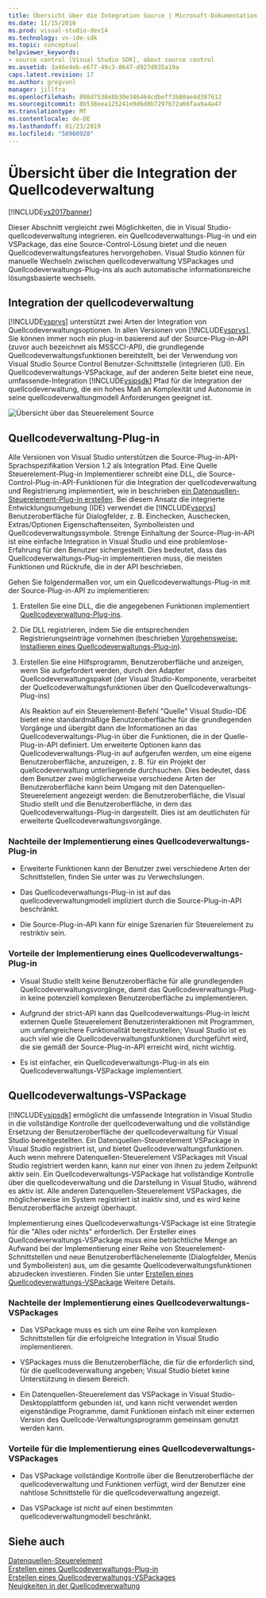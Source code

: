 ```yaml
---
title: Übersicht über die Integration Source | Microsoft-Dokumentation
ms.date: 11/15/2016
ms.prod: visual-studio-dev14
ms.technology: vs-ide-sdk
ms.topic: conceptual
helpviewer_keywords:
- source control [Visual Studio SDK], about source control
ms.assetid: 3a46e4eb-e677-49c3-8647-d927d035a19a
caps.latest.revision: 17
ms.author: gregvanl
manager: jillfra
ms.openlocfilehash: 808d7538e8b30e346464cdbeff3b80ae4d387612
ms.sourcegitcommit: 8b538eea125241e9d6d8b7297b72a66faa9a4a47
ms.translationtype: MT
ms.contentlocale: de-DE
ms.lasthandoff: 01/23/2019
ms.locfileid: "58960928"
---
```

# <a name="source-control-integration-overview"></a>Übersicht über die Integration der Quellcodeverwaltung
[!INCLUDE[vs2017banner](../../includes/vs2017banner.md)]

Dieser Abschnitt vergleicht zwei Möglichkeiten, die in Visual Studio-quellcodeverwaltung integrieren. ein Quellcodeverwaltungs-Plug-in und ein VSPackage, das eine Source-Control-Lösung bietet und die neuen Quellcodeverwaltungsfeatures hervorgehoben. Visual Studio können für manuelle Wechseln zwischen quellcodeverwaltung VSPackages und Quellcodeverwaltungs-Plug-ins als auch automatische informationsreiche lösungsbasierte wechseln.  
  
## <a name="source-control-integration"></a>Integration der quellcodeverwaltung  
 [!INCLUDE[vsprvs](../../includes/vsprvs-md.md)] unterstützt zwei Arten der Integration von Quellcodeverwaltungsoptionen. In allen Versionen von [!INCLUDE[vsprvs](../../includes/vsprvs-md.md)], Sie können immer noch ein plug-in basierend auf der Source-Plug-in-API (zuvor auch bezeichnet als MSSCCI-API), die grundlegende Quellcodeverwaltungsfunktionen bereitstellt, bei der Verwendung von Visual Studio Source Control Benutzer-Schnittstelle (integrieren (UI). Ein Quellcodeverwaltungs-VSPackage, auf der anderen Seite bietet eine neue, umfassende-Integration [!INCLUDE[vsipsdk](../../includes/vsipsdk-md.md)] Pfad für die Integration der quellcodeverwaltung, die ein hohes Maß an Komplexität und Autonomie in seine quellcodeverwaltungmodell Anforderungen geeignet ist.  
  
 ![Übersicht über das Steuerelement Source](../../extensibility/internals/media/sourcectnrloverview.gif "SourceCtnrlOverview")  
  
## <a name="source-control-plug-in"></a>Quellcodeverwaltung-Plug-in  
 Alle Versionen von Visual Studio unterstützen die Source-Plug-in-API-Sprachspezifikation Version 1.2 als Integration Pfad. Eine Quelle Steuerelement-Plug-in Implementierer schreibt eine DLL, die Source-Control-Plug-in-API-Funktionen für die Integration der quellcodeverwaltung und Registrierung implementiert, wie in beschrieben [ein Datenquellen-Steuerelement-Plug-in erstellen](../../extensibility/internals/creating-a-source-control-plug-in.md). Bei diesem Ansatz die integrierte Entwicklungsumgebung (IDE) verwendet die [!INCLUDE[vsprvs](../../includes/vsprvs-md.md)] Benutzeroberfläche für Dialogfelder, z. B. Einchecken, Auschecken, Extras/Optionen Eigenschaftenseiten, Symbolleisten und Quellcodeverwaltungssymbole. Strenge Einhaltung der Source-Plug-in-API ist eine einfache Integration in Visual Studio und eine problemlose-Erfahrung für den Benutzer sichergestellt. Dies bedeutet, dass das Quellcodeverwaltungs-Plug-in implementieren muss, die meisten Funktionen und Rückrufe, die in der API beschrieben.  
  
 Gehen Sie folgendermaßen vor, um ein Quellcodeverwaltungs-Plug-in mit der Source-Plug-in-API zu implementieren:  
  
1. Erstellen Sie eine DLL, die die angegebenen Funktionen implementiert [Quellcodeverwaltung-Plug-ins](../../extensibility/source-control-plug-ins.md).  
  
2. Die DLL registrieren, indem Sie die entsprechenden Registrierungseinträge vornehmen (beschrieben [Vorgehensweise: Installieren eines Quellcodeverwaltungs-Plug-in](../../extensibility/internals/how-to-install-a-source-control-plug-in.md)).  
  
3. Erstellen Sie eine Hilfsprogramm, Benutzeroberfläche und anzeigen, wenn Sie aufgefordert werden, durch den Adapter Quellcodeverwaltungspaket (der Visual Studio-Komponente, verarbeitet der Quellcodeverwaltungsfunktionen über den Quellcodeverwaltungs-Plug-ins)  
  
   Als Reaktion auf ein Steuerelement-Befehl "Quelle" Visual Studio-IDE bietet eine standardmäßige Benutzeroberfläche für die grundlegenden Vorgänge und übergibt dann die Informationen an das Quellcodeverwaltungs-Plug-in über die Funktionen, die in der Quelle-Plug-in-API definiert. Um erweiterte Optionen kann das Quellcodeverwaltungs-Plug-in auf aufgerufen werden, um eine eigene Benutzeroberfläche, anzuzeigen, z. B. für ein Projekt der quellcodeverwaltung unterliegende durchsuchen. Dies bedeutet, dass dem Benutzer zwei möglicherweise verschiedene Arten der Benutzeroberfläche kann beim Umgang mit den Datenquellen-Steuerelement angezeigt werden: die Benutzeroberfläche, die Visual Studio stellt und die Benutzeroberfläche, in dem das Quellcodeverwaltungs-Plug-in dargestellt. Dies ist am deutlichsten für erweiterte Quellcodeverwaltungsvorgänge.  
  
### <a name="drawbacks-to-implementing-a-source-control-plug-in"></a>Nachteile der Implementierung eines Quellcodeverwaltungs-Plug-in  
  
-   Erweiterte Funktionen kann der Benutzer zwei verschiedene Arten der Schnittstellen, finden Sie unter was zu Verwechslungen.  
  
-   Das Quellcodeverwaltungs-Plug-in ist auf das quellcodeverwaltungmodell impliziert durch die Source-Plug-in-API beschränkt.  
  
-   Die Source-Plug-in-API kann für einige Szenarien für Steuerelement zu restriktiv sein.  
  
### <a name="advantages-to-implementing-a-source-control-plug-in"></a>Vorteile der Implementierung eines Quellcodeverwaltungs-Plug-in  
  
-   Visual Studio stellt keine Benutzeroberfläche für alle grundlegenden Quellcodeverwaltungsvorgänge, damit das Quellcodeverwaltungs-Plug-in keine potenziell komplexen Benutzeroberfläche zu implementieren.  
  
-   Aufgrund der strict-API kann das Quellcodeverwaltungs-Plug-in leicht externen Quelle Steuerelement Benutzerinteraktionen mit Programmen, um umfangreichere Funktionalität bereitzustellen; Visual Studio ist es auch viel wie die Quellcodeverwaltungsfunktionen durchgeführt wird, die sie gemäß der Source-Plug-in-API erreicht wird, nicht wichtig.  
  
-   Es ist einfacher, ein Quellcodeverwaltungs-Plug-in als ein Quellcodeverwaltungs-VSPackage implementiert.  
  
## <a name="source-control-vspackage"></a>Quellcodeverwaltungs-VSPackage  
 [!INCLUDE[vsipsdk](../../includes/vsipsdk-md.md)] ermöglicht die umfassende Integration in Visual Studio in die vollständige Kontrolle der quellcodeverwaltung und die vollständige Ersetzung der Benutzeroberfläche der quellcodeverwaltung für Visual Studio bereitgestellten. Ein Datenquellen-Steuerelement VSPackage in Visual Studio registriert ist, und bietet Quellcodeverwaltungsfunktionen. Auch wenn mehrere Datenquellen-Steuerelement VSPackages mit Visual Studio registriert werden kann, kann nur einer von ihnen zu jedem Zeitpunkt aktiv sein. Ein Quellcodeverwaltungs-VSPackage hat vollständige Kontrolle über die quellcodeverwaltung und die Darstellung in Visual Studio, während es aktiv ist. Alle anderen Datenquellen-Steuerelement VSPackages, die möglicherweise im System registriert ist inaktiv sind, und es wird keine Benutzeroberfläche anzeigt überhaupt.  
  
 Implementierung eines Quellcodeverwaltungs-VSPackage ist eine Strategie für die "Alles oder nichts" erforderlich. Der Ersteller eines Quellcodeverwaltungs-VSPackage muss eine beträchtliche Menge an Aufwand bei der Implementierung einer Reihe von Steuerelement-Schnittstellen und neue Benutzeroberflächenelemente (Dialogfelder, Menüs und Symbolleisten) aus, um die gesamte Quellcodeverwaltungsfunktionen abzudecken investieren. Finden Sie unter [Erstellen eines Quellcodeverwaltungs-VSPackage](../../extensibility/internals/creating-a-source-control-vspackage.md) Weitere Details.  
  
### <a name="drawbacks-to-implementing-a-source-control-vspackage"></a>Nachteile der Implementierung eines Quellcodeverwaltungs-VSPackages  
  
-   Das VSPackage muss es sich um eine Reihe von komplexen Schnittstellen für die erfolgreiche Integration in Visual Studio implementieren.  
  
-   VSPackages muss die Benutzeroberfläche, die für die erforderlich sind, für die quellcodeverwaltung angeben; Visual Studio bietet keine Unterstützung in diesem Bereich.  
  
-   Ein Datenquellen-Steuerelement das VSPackage in Visual Studio-Desktopplattform gebunden ist, und kann nicht verwendet werden eigenständige Programme, damit Funktionen einfach mit einer externen Version des Quellcode-Verwaltungsprogramm gemeinsam genutzt werden kann.  
  
### <a name="advantages-to-implementing-a-source-control-vspackage"></a>Vorteile für die Implementierung eines Quellcodeverwaltungs-VSPackages  
  
-   Das VSPackage vollständige Kontrolle über die Benutzeroberfläche der quellcodeverwaltung und Funktionen verfügt, wird der Benutzer eine nahtlose Schnittstelle für die quellcodeverwaltung angezeigt.  
  
-   Das VSPackage ist nicht auf einen bestimmten quellcodeverwaltungmodell beschränkt.  
  
## <a name="see-also"></a>Siehe auch  
 [Datenquellen-Steuerelement](../../extensibility/internals/source-control.md)   
 [Erstellen eines Quellcodeverwaltungs-Plug-in](../../extensibility/internals/creating-a-source-control-plug-in.md)   
 [Erstellen eines Quellcodeverwaltungs-VSPackages](../../extensibility/internals/creating-a-source-control-vspackage.md)   
 [Neuigkeiten in der Quellcodeverwaltung](../../extensibility/internals/what-s-new-in-source-control.md)
